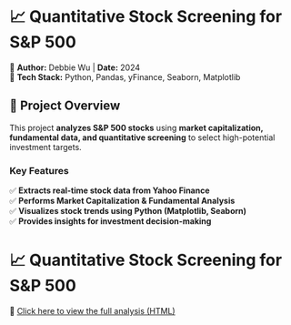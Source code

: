 # 📈 Quantitative Stock Screening for S&P 500  
🔹 **Author:** Debbie Wu | **Date:** 2024  
🔹 **Tech Stack:** Python, Pandas, yFinance, Seaborn, Matplotlib  

## 📝 Project Overview  
This project **analyzes S&P 500 stocks** using **market capitalization, fundamental data, and quantitative screening** to select high-potential investment targets.

### **Key Features**
✅ **Extracts real-time stock data from Yahoo Finance**  
✅ **Performs Market Capitalization & Fundamental Analysis**  
✅ **Visualizes stock trends using Python (Matplotlib, Seaborn)**  
✅ **Provides insights for investment decision-making**

# 📈 Quantitative Stock Screening for S&P 500  

📌 [Click here to view the full analysis (HTML)](https://github.com/debbymerci/Quantitative-Stock-Screening-for-S-P-500/blob/main/Test_Stocks_US.html)
